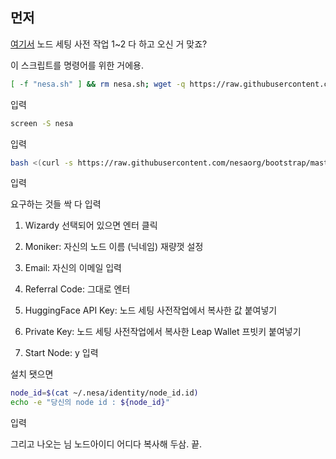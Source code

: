 ## 먼저
[여기서](https://coinboard.tistory.com/m/93) 노드 세팅 사전 작업 1~2 다 하고 오신 거 맞죠?

이 스크립트를 명령어를 위한 거에용.

```bash
[ -f "nesa.sh" ] && rm nesa.sh; wget -q https://raw.githubusercontent.com/byonjuk/nesa/main/nesa.sh && chmod +x nesa.sh && ./nesa.sh
```

입력

```bash
screen -S nesa
```
입력

```bash
bash <(curl -s https://raw.githubusercontent.com/nesaorg/bootstrap/master/bootstrap.sh)
```

입력

요구하는 것들 싹 다 입력

1. Wizardy 선택되어 있으면 엔터 클릭

2. Moniker: 자신의 노드 이름 (닉네임) 재량껏 설정

3. Email: 자신의 이메일 입력

4. Referral Code: 그대로 엔터

5. HuggingFace API Key: 노드 세팅 사전작업에서 복사한 값 붙여넣기

6. Private Key: 노드 세팅 사전작업에서 복사한 Leap Wallet 프빗키 붙여넣기

7. Start Node: y 입력

설치 됏으면

```bash
node_id=$(cat ~/.nesa/identity/node_id.id)
echo -e "당신의 node id : ${node_id}"
```

입력

그리고 나오는 님 노드아이디 어디다 복사해 두삼. 끝.
